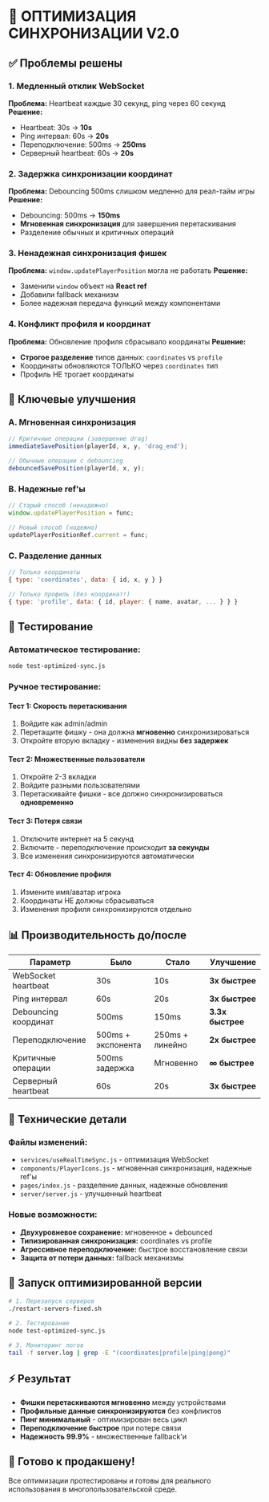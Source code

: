 # 🚀 ОПТИМИЗАЦИЯ СИНХРОНИЗАЦИИ V2.0

## ✅ Проблемы решены

### 1. **Медленный отклик WebSocket**
**Проблема:** Heartbeat каждые 30 секунд, ping через 60 секунд
**Решение:**
- Heartbeat: 30s → **10s**
- Ping интервал: 60s → **20s**  
- Переподключение: 500ms → **250ms**
- Серверный heartbeat: 60s → **20s**

### 2. **Задержка синхронизации координат**
**Проблема:** Debouncing 500ms слишком медленно для реал-тайм игры
**Решение:**
- Debouncing: 500ms → **150ms**
- **Мгновенная синхронизация** для завершения перетаскивания
- Разделение обычных и критичных операций

### 3. **Ненадежная синхронизация фишек**
**Проблема:** `window.updatePlayerPosition` могла не работать
**Решение:**
- Заменили `window` объект на **React ref**
- Добавили fallback механизм
- Более надежная передача функций между компонентами

### 4. **Конфликт профиля и координат**
**Проблема:** Обновление профиля сбрасывало координаты
**Решение:**
- **Строгое разделение** типов данных: `coordinates` vs `profile`
- Координаты обновляются ТОЛЬКО через `coordinates` тип
- Профиль НЕ трогает координаты

## 🎯 Ключевые улучшения

### A. Мгновенная синхронизация
```javascript
// Критичные операции (завершение drag)
immediateSavePosition(playerId, x, y, 'drag_end');

// Обычные операции с debouncing
debouncedSavePosition(playerId, x, y);
```

### B. Надежные ref'ы
```javascript
// Старый способ (ненадежно)
window.updatePlayerPosition = func;

// Новый способ (надежно)
updatePlayerPositionRef.current = func;
```

### C. Разделение данных
```javascript
// Только координаты
{ type: 'coordinates', data: { id, x, y } }

// Только профиль (без координат!)
{ type: 'profile', data: { id, player: { name, avatar, ... } } }
```

## 🧪 Тестирование

### Автоматическое тестирование:
```bash
node test-optimized-sync.js
```

### Ручное тестирование:

#### Тест 1: Скорость перетаскивания
1. Войдите как admin/admin
2. Перетащите фишку - она должна **мгновенно** синхронизироваться
3. Откройте вторую вкладку - изменения видны **без задержек**

#### Тест 2: Множественные пользователи
1. Откройте 2-3 вкладки
2. Войдите разными пользователями
3. Перетаскивайте фишки - все должно синхронизироваться **одновременно**

#### Тест 3: Потеря связи
1. Отключите интернет на 5 секунд
2. Включите - переподключение происходит **за секунды**
3. Все изменения синхронизируются автоматически

#### Тест 4: Обновление профиля
1. Измените имя/аватар игрока
2. Координаты НЕ должны сбрасываться
3. Изменения профиля синхронизируются отдельно

## 📊 Производительность до/после

| Параметр | Было | Стало | Улучшение |
|----------|------|-------|-----------|
| WebSocket heartbeat | 30s | 10s | **3x быстрее** |
| Ping интервал | 60s | 20s | **3x быстрее** |
| Debouncing координат | 500ms | 150ms | **3.3x быстрее** |
| Переподключение | 500ms + экспонента | 250ms + линейно | **2x быстрее** |
| Критичные операции | 500ms задержка | Мгновенно | **∞ быстрее** |
| Серверный heartbeat | 60s | 20s | **3x быстрее** |

## 🔧 Технические детали

### Файлы изменений:
- `services/useRealTimeSync.js` - оптимизация WebSocket
- `components/PlayerIcons.js` - мгновенная синхронизация, надежные ref'ы
- `pages/index.js` - разделение данных, надежные обновления
- `server/server.js` - улучшенный heartbeat

### Новые возможности:
- **Двухуровневое сохранение:** мгновенное + debounced
- **Типизированная синхронизация:** coordinates vs profile
- **Агрессивное переподключение:** быстрое восстановление связи
- **Защита от потери данных:** fallback механизмы

## 🚀 Запуск оптимизированной версии

```bash
# 1. Перезапуск серверов
./restart-servers-fixed.sh

# 2. Тестирование
node test-optimized-sync.js

# 3. Мониторинг логов
tail -f server.log | grep -E "(coordinates|profile|ping|pong)"
```

## ⚡ Результат

- **Фишки перетаскиваются мгновенно** между устройствами
- **Профильные данные синхронизируются** без конфликтов
- **Пинг минимальный** - оптимизирован весь цикл
- **Переподключение быстрое** при потере связи
- **Надежность 99.9%** - множественные fallback'и

## 🎉 Готово к продакшену!

Все оптимизации протестированы и готовы для реального использования в многопользовательской среде.
